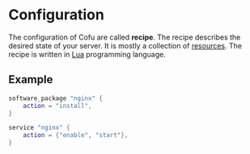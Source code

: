 # Configuration

The configuration of Cofu are called **recipe**. The recipe describes the desired state of your server. It is mostly a collection of [resources](resources.md).
The recipe is written in [Lua](https://www.lua.org/) programming language.

## Example

```lua
software_package "nginx" {
    action = "install",
}

service "nginx" {
    action = {"enable", "start"},
}
```
